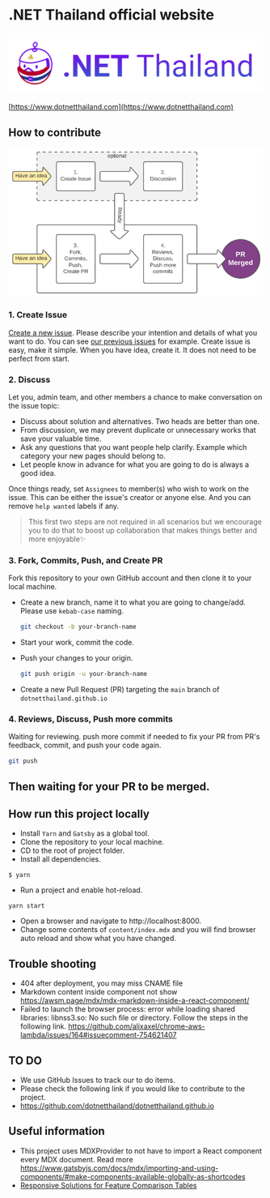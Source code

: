 # .NET Thailand official website

![dotnetthailand.com logo](src/images/dotnet-thailand-logo.png)

[https://www.dotnetthailand.com](https://www.dotnetthailand.com)

## How to contribute

![how to contribute flow diagram](src/images/how-to-contribute.png)

### 1. Create Issue
[Create a new issue](https://github.com/dotnetthailand/dotnetthailand.github.io/issues/new). Please describe your intention and details of what you want to do. You can see [our previous issues](https://github.com/dotnetthailand/dotnetthailand.github.io/issues) for example. Create issue is easy, make it simple. When you have idea, create it. It does not need to be perfect from start.

### 2. Discuss
Let you, admin team, and other members a chance to make conversation on the issue topic:

  - Discuss about solution and alternatives. Two heads are better than one.
  - From discussion, we may prevent duplicate or unnecessary works that save your valuable time.
  - Ask any questions that you want people help clarify. Example which category your new pages should belong to.
  - Let people know in advance for what you are going to do is always a good idea.

Once things ready, set `Assignees` to member(s) who wish to work on the issue. This can be either the issue's creator or anyone else. And you can remove `help wanted` labels if any.

> This first two steps are not required in all scenarios but we encourage you to do that
to boost up collaboration that makes things better and more enjoyable✨

### 3. Fork, Commits, Push, and Create PR
Fork this repository to your own GitHub account and then clone it to your local machine.

- Create a new branch, name it to what you are going to change/add. Please use `kebab-case` naming.

  ```sh
  git checkout -b your-branch-name
  ```
- Start your work, commit the code.
- Push your changes to your origin.

  ```sh
  git push origin -u your-branch-name
  ```

- Create a new Pull Request (PR) targeting the `main` branch of `dotnetthailand.github.io`

### 4. Reviews, Discuss, Push more commits
Waiting for reviewing. push more commit if needed to fix your PR from PR's feedback, commit, and push your code again.

  ```sh
  git push
  ```

Then waiting for your PR to be merged.
---

## How run this project locally
- Install `Yarn` and `Gatsby` as a global tool.
- Clone the repository to your local machine.
- CD to the root of project folder.
- Install all dependencies.
```
$ yarn
```
- Run a project and enable hot-reload.
```
yarn start
```
- Open a browser and navigate to http://localhost:8000.
- Change some contents of `content/index.mdx` and you will find browser auto reload and show what you have changed.

## Trouble shooting
- 404 after deployment, you may miss CNAME file
- Markdown content inside component not show https://awsm.page/mdx/mdx-markdown-inside-a-react-component/
- Failed to launch the browser process: error while loading shared libraries: libnss3.so: No such file or directory.
  Follow the steps in the following link. https://github.com/alixaxel/chrome-aws-lambda/issues/164#issuecomment-754621407

## TO DO
- We use GitHub Issues to track our to do items.
- Please check the following link if you would like to contribute to the project.
- https://github.com/dotnetthailand/dotnetthailand.github.io

## Useful information
- This project uses MDXProvider to not have to import a React component every MDX document. Read more https://www.gatsbyjs.com/docs/mdx/importing-and-using-components/#make-components-available-globally-as-shortcodes
- [Responsive Solutions for Feature Comparison Tables](https://www.sitepoint.com/responsive-solutions-for-feature-comparison-tables/)
